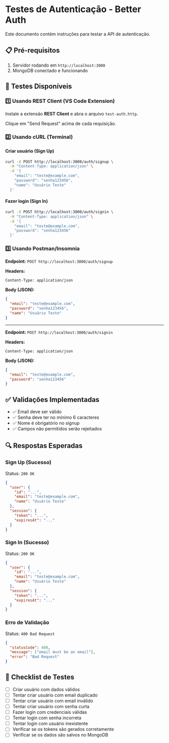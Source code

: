 # Testes de Autenticação - Better Auth

Este documento contém instruções para testar a API de autenticação.

## 📋 Pré-requisitos

1. Servidor rodando em `http://localhost:3000`
2. MongoDB conectado e funcionando

## 🧪 Testes Disponíveis

### 1️⃣ Usando REST Client (VS Code Extension)

Instale a extensão **REST Client** e abra o arquivo `test-auth.http`.

Clique em "Send Request" acima de cada requisição.

### 2️⃣ Usando cURL (Terminal)

#### Criar usuário (Sign Up)

```bash
curl -X POST http://localhost:3000/auth/signup \
  -H "Content-Type: application/json" \
  -d '{
    "email": "teste@example.com",
    "password": "senha123456",
    "name": "Usuário Teste"
  }'
```

#### Fazer login (Sign In)

```bash
curl -X POST http://localhost:3000/auth/signin \
  -H "Content-Type: application/json" \
  -d '{
    "email": "teste@example.com",
    "password": "senha123456"
  }'
```

### 3️⃣ Usando Postman/Insomnia

**Endpoint:** `POST http://localhost:3000/auth/signup`

**Headers:**

```
Content-Type: application/json
```

**Body (JSON):**

```json
{
  "email": "teste@example.com",
  "password": "senha123456",
  "name": "Usuário Teste"
}
```

---

**Endpoint:** `POST http://localhost:3000/auth/signin`

**Headers:**

```
Content-Type: application/json
```

**Body (JSON):**

```json
{
  "email": "teste@example.com",
  "password": "senha123456"
}
```

## ✅ Validações Implementadas

- ✅ Email deve ser válido
- ✅ Senha deve ter no mínimo 6 caracteres
- ✅ Nome é obrigatório no signup
- ✅ Campos não permitidos serão rejeitados

## 🔍 Respostas Esperadas

### Sign Up (Sucesso)

Status: `200 OK`

```json
{
  "user": {
    "id": "...",
    "email": "teste@example.com",
    "name": "Usuário Teste"
  },
  "session": {
    "token": "...",
    "expiresAt": "..."
  }
}
```

### Sign In (Sucesso)

Status: `200 OK`

```json
{
  "user": {
    "id": "...",
    "email": "teste@example.com",
    "name": "Usuário Teste"
  },
  "session": {
    "token": "...",
    "expiresAt": "..."
  }
}
```

### Erro de Validação

Status: `400 Bad Request`

```json
{
  "statusCode": 400,
  "message": ["email must be an email"],
  "error": "Bad Request"
}
```

## 🔐 Checklist de Testes

- [ ] Criar usuário com dados válidos
- [ ] Tentar criar usuário com email duplicado
- [ ] Tentar criar usuário com email inválido
- [ ] Tentar criar usuário com senha curta
- [ ] Fazer login com credenciais válidas
- [ ] Tentar login com senha incorreta
- [ ] Tentar login com usuário inexistente
- [ ] Verificar se os tokens são gerados corretamente
- [ ] Verificar se os dados são salvos no MongoDB

